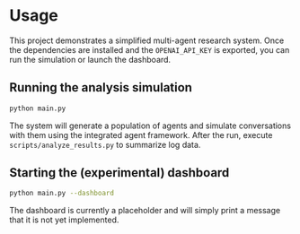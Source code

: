 # Usage

This project demonstrates a simplified multi-agent research system. Once the dependencies are installed and the `OPENAI_API_KEY` is exported, you can run the simulation or launch the dashboard.

## Running the analysis simulation

```bash
python main.py
```

The system will generate a population of agents and simulate conversations with them using the integrated agent framework.
After the run, execute `scripts/analyze_results.py` to summarize log data.

## Starting the (experimental) dashboard

```bash
python main.py --dashboard
```

The dashboard is currently a placeholder and will simply print a message that it is not yet implemented.

